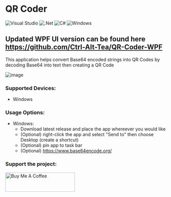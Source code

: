 # QR Coder
![Visual Studio](https://img.shields.io/badge/Visual%20Studio-5C2D91.svg?style=for-the-badge&logo=visual-studio&logoColor=white) ![.Net](https://img.shields.io/badge/.NET-5C2D91?style=for-the-badge&logo=.net&logoColor=white) ![C#](https://img.shields.io/badge/c%23-%23239120.svg?style=for-the-badge&logo=csharp&logoColor=white) ![Windows](https://img.shields.io/badge/Windows-0078D6?style=for-the-badge&logo=windows&logoColor=white)


## Updated WPF UI version can be found here https://github.com/Ctrl-Alt-Tea/QR-Coder-WPF

This application helps convert Base64 encoded strings into QR Codes by decoding Base64 into text then creating a QR Code

![image](https://github.com/user-attachments/assets/98b13215-c626-4d5a-b52f-27d1753e210b)




### Supported Devices:
- Windows 

### Usage Options:
- Windows:
  - Download latest release and place the app whereever you would like
  - (Optional) right-click the app and select "Send to" then choose Desktop (create a shortcut)
  - (Optional) pin app to task bar
  - (Optional) https://www.base64encode.org/ 
 

 
### Support the project:
<a href="https://www.buymeacoffee.com/dylanrose" target="_blank"><img src="https://cdn.buymeacoffee.com/buttons/v2/default-yellow.png" alt="Buy Me A Coffee" style="height: 60px !important;width: 217px !important;" ></a>
 

